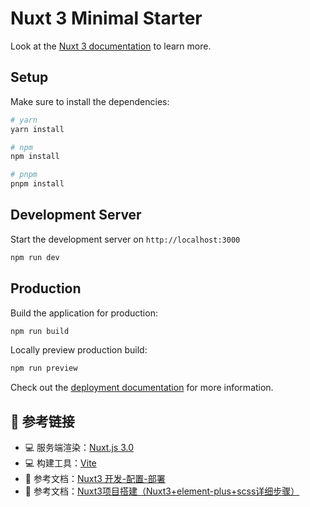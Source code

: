 # Nuxt 3 Minimal Starter

Look at the [Nuxt 3 documentation](https://nuxt.com/docs/getting-started/introduction) to learn more.

## Setup

Make sure to install the dependencies:

```bash
# yarn
yarn install

# npm
npm install

# pnpm
pnpm install
```

## Development Server

Start the development server on `http://localhost:3000`

```bash
npm run dev
```

## Production

Build the application for production:

```bash
npm run build
```

Locally preview production build:

```bash
npm run preview
```

Check out the [deployment documentation](https://nuxt.com/docs/getting-started/deployment) for more information.


## 🔗 参考链接

- 💻 服务端渲染：[Nuxt.js 3.0](https://nuxt.com/)
- 💻 构建工具：[Vite](https://vitejs.cn/guide/env-and-mode.html)
- 📝 参考文档：[Nuxt3 开发-配置-部署](https://blog.csdn.net/snowball_li/article/details/128013833)
- 📝 参考文档：[Nuxt3项目搭建（Nuxt3+element-plus+scss详细步骤）](https://blog.csdn.net/m0_48489737/article/details/127325786)
